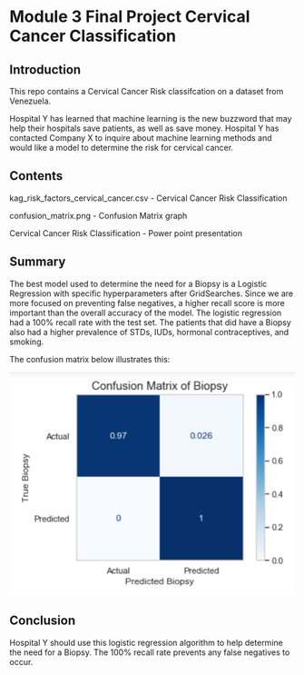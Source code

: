 # Module 3 Final Project Cervical Cancer Classification


## Introduction

This repo contains a Cervical Cancer Risk classifcation on a dataset from Venezuela. 

Hospital Y has learned that machine learning is the new buzzword that may help their hospitals save patients, as well as save money. Hospital Y has contacted Company X to inquire about machine learning methods and would like a model to determine the risk for cervical cancer.


## Contents

kag_risk_factors_cervical_cancer.csv  - Cervical Cancer Risk Classification

confusion_matrix.png                  - Confusion Matrix graph

Cervical Cancer Risk Classification   - Power point presentation


## Summary

The best model used to determine the need for a Biopsy is a Logistic Regression with specific hyperparameters after GridSearches. Since we are more focused on preventing false negatives, a higher recall score is more important than the overall accuracy of the model. The logistic regression had a 100% recall rate with the test set. The patients that did have a Biopsy also had a higher prevalence of STDs, IUDs, hormonal contraceptives, and smoking. 

The confusion matrix below illustrates this:

![alt text](https://github.com/jefferyrosario/dsc-learn-lessons-lab-onl01-dtsc-pt-012120/blob/master/Untitled%20Folder/confusion_matrix.png)

## Conclusion

Hospital Y should use this logistic regression algorithm to help determine the need for a Biopsy. The 100% recall rate prevents any false negatives to occur. 
